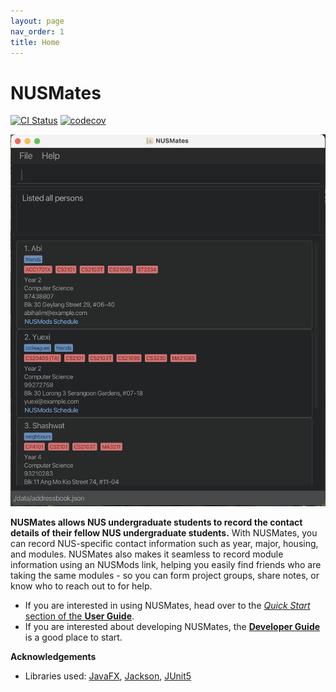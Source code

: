 ```yaml
---
layout: page
nav_order: 1
title: Home
---
```


# NUSMates

[![CI Status](https://github.com/{{site.repository}}/workflows/Java%20CI/badge.svg)](https://github.com/{{site.repository}}/actions)
[![codecov](https://codecov.io/gh/{{site.repository}}/branch/master/graph/badge.svg)](https://codecov.io/gh/{{site.repository}})

![Ui](images/UpdatedUi.png)

**NUSMates allows NUS undergraduate students to record the contact details of their fellow NUS undergraduate students.** With NUSMates, you can record NUS-specific contact information such as year, major, housing, and modules.
NUSMates also makes it seamless to record module information using an NUSMods link, helping you easily find friends who are taking the same modules - so you can form project groups, share notes, or know who to reach out to for help.

* If you are interested in using NUSMates, head over to the [_Quick Start_ section of the **User Guide**](UserGuide.html#quick-start).
* If you are interested about developing NUSMates, the [**Developer Guide**](DeveloperGuide.html) is a good place to start.


**Acknowledgements**

* Libraries used: [JavaFX](https://openjfx.io/), [Jackson](https://github.com/FasterXML/jackson), [JUnit5](https://github.com/junit-team/junit5)
